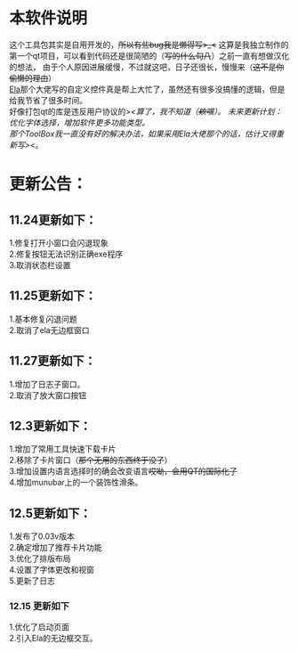 # 本软件说明
这个工具包其实是自用开发的，~~所以有些bug我是懒得写>_<~~
这算是我独立制作的第一个qt项目，可以看到代码还是很简陋的（~~写的什么勾八~~）之前一直有想做汉化的想法，
由于个人原因进展缓慢，不过就这吧，日子还很长，慢慢来（~~这不是你偷懒的理由~~）  
[Ela](https://github.com/Liniyous/ElaWidgetTools?tab=readme-ov-file)那个大佬写的自定义控件真是帮上大忙了，虽然还有很多没搞懂的逻辑，但是给我节省了很多时间。  
好像打包qt的库是违反用户协议的>_<算了，我不知道（~~欸嘿~~）。
未来更新计划：优化字体选择，增加软件更多功能类型。  
那个ToolBox我一直没有好的解决办法，如果采用Ela大佬那个的话，估计又得重新写>_<。  



# 更新公告：
## 11.24更新如下：  
1.修复打开小窗口会闪退现象    
2.修复按钮无法识别正确exe程序  
3.取消状态栏设置  
## 11.25更新如下：
1.基本修复闪退问题  
2.取消了ela无边框窗口
## 11.27更新如下：
1.增加了日志子窗口。  
2.取消了放大窗口按钮  

## 12.3更新如下：
1.增加了常用工具快速下载卡片  
2.移除了卡片窗口（~~那个无用的东西终于没了~~）  
3.增加设置内语言选择时的确会改变语言~~哎呦，会用QT的国际化了~~  
4.增加munubar上的一个装饰性滑条。  
## 12.5更新如下：
1.发布了0.03v版本  
2.确定增加了推荐卡片功能  
3.优化了排版布局  
4.设置了字体更改和视窗  
5.更新了日志
### 12.15 更新如下
1.优化了启动页面  
2.引入Ela的无边框交互。  
